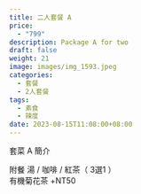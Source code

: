 ```yaml
---
title: 二人套餐 A
price:
  - "799"
description: Package A for two
draft: false
weight: 21
image: images/img_1593.jpeg
categories:
  - 套餐
  - 2人套餐
tags:
  - 素食
  - 辣度
date: 2023-08-15T11:08:00+08:00
---
```


套菜 A 簡介

  附餐  湯 / 咖啡 / 紅茶（ 3選1 ）\
  有機菊花茶 +NT50